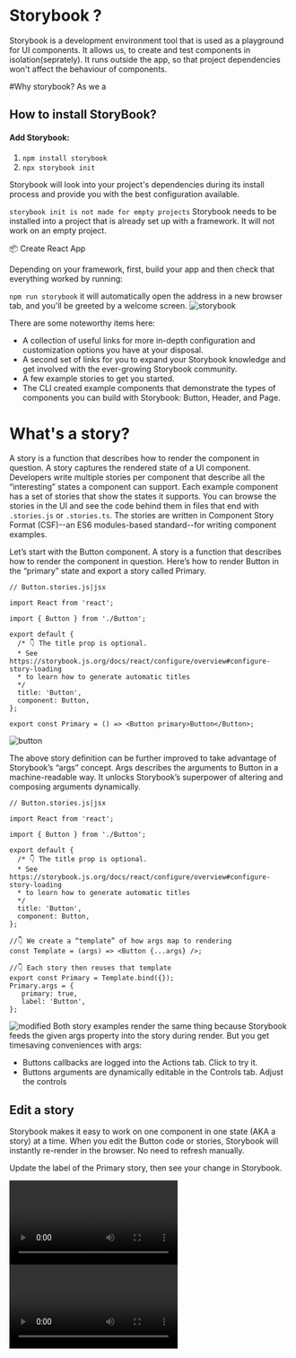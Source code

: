 
# Storybook ?
Storybook is a development environment tool that is used as a playground for UI components. It allows us, to create and test components in isolation(seprately). It runs outside the app, so that project dependencies won't affect the behaviour of components.

#Why storybook?
As we a
## How to install StoryBook?
#### Add Storybook:
1.  ```npm install storybook```
2.  ```npx storybook init```

Storybook will look into your project's dependencies during its install process and provide you with the best configuration available.

```storybook init is not made for empty projects```
Storybook needs to be installed into a project that is already set up with a framework. It will not work on an empty project. 
<!-- There are many ways to bootstrap an app in a given framework, including: -->
<!-- 📦 Create an Angular Workspace -->
📦 Create React App
<!-- 📦 Create a Vue App -->
<!-- 📦 Ember CLI -->
<!-- Or any other tooling available. -->

<!-- The command above will make the following changes to your local environment:
* 📦 Install the required dependencies.
* 🛠 Setup the necessary scripts to run and build Storybook.
* 🛠 Add the default Storybook configuration.
* 📝 Add some boilerplate stories to get you started.
* 📡 Set up telemetry to help us improve Storybook -->
Depending on your framework, first, build your app and then check that everything worked by running:

 ```npm run storybook```
it will automatically open the address in a new browser tab, and you'll be greeted by a welcome screen.
![storybook](https://storybook.js.org/0c574a42143da65f91a53764c711a10e/example-welcome.png)

There are some noteworthy items here:
* A collection of useful links for more in-depth configuration and customization options you have at your disposal.
* A second set of links for you to expand your Storybook knowledge and get involved with the ever-growing Storybook community.
* A few example stories to get you started.
* The CLI created example components that demonstrate the types of components you can build with Storybook: Button, Header, and Page.

# What's a story?
A story is a function that describes how to render the component in question.
A story captures the rendered state of a UI component. Developers write multiple stories per component that describe all the “interesting” states a component can support.
Each example component has a set of stories that show the states it supports. You can browse the stories in the UI and see the code behind them in files that end with ```.stories.js``` or ```.stories.ts```. The stories are written in Component Story Format (CSF)--an ES6 modules-based standard--for writing component examples.

Let’s start with the Button component. A story is a function that describes how to render the component in question. Here’s how to render Button in the “primary” state and export a story called Primary.

```
// Button.stories.js|jsx

import React from 'react';

import { Button } from './Button';

export default {
  /* 👇 The title prop is optional.
  * See https://storybook.js.org/docs/react/configure/overview#configure-story-loading
  * to learn how to generate automatic titles
  */
  title: 'Button',
  component: Button,
};

export const Primary = () => <Button primary>Button</Button>; 
```

![button](https://storybook.js.org/d1406df7f9ce817ae0e5b3eb5f1bf1f3/example-button-noargs.png)

The above story definition can be further improved to take advantage of Storybook’s “args” concept. Args describes the arguments to Button in a machine-readable way. It unlocks Storybook’s superpower of altering and composing arguments dynamically.

```
// Button.stories.js|jsx

import React from 'react';

import { Button } from './Button';

export default {
  /* 👇 The title prop is optional.
  * See https://storybook.js.org/docs/react/configure/overview#configure-story-loading
  * to learn how to generate automatic titles
  */
  title: 'Button',
  component: Button,
};

//👇 We create a “template” of how args map to rendering
const Template = (args) => <Button {...args} />;

//👇 Each story then reuses that template
export const Primary = Template.bind({});
Primary.args = {
   primary: true,
   label: 'Button',
};
```
![modified](https://storybook.js.org/ff519d6518900d4be0ce86bbf3655913/example-button-args.png)
Both story examples render the same thing because Storybook feeds the given args property into the story during render. But you get timesaving conveniences with args:

* Buttons callbacks are logged into the Actions tab. Click to try it.
* Buttons arguments are dynamically editable in the Controls tab. Adjust the controls

## Edit a story

Storybook makes it easy to work on one component in one state (AKA a story) at a time. When you edit the Button code or stories, Storybook will instantly re-render in the browser. No need to refresh manually.

Update the label of the Primary story, then see your change in Storybook.

![Link](https://storybook.js.org/db8564b68cb4c974dc1f7b8834cfb4ee/example-button-hot-module-reload-optimized.mp4)
<video src="https://storybook.js.org/db8564b68cb4c974dc1f7b8834cfb4ee/example-button-hot-module-reload-optimized.mp4" controls="controls" style="max-width: 730px;"/>
